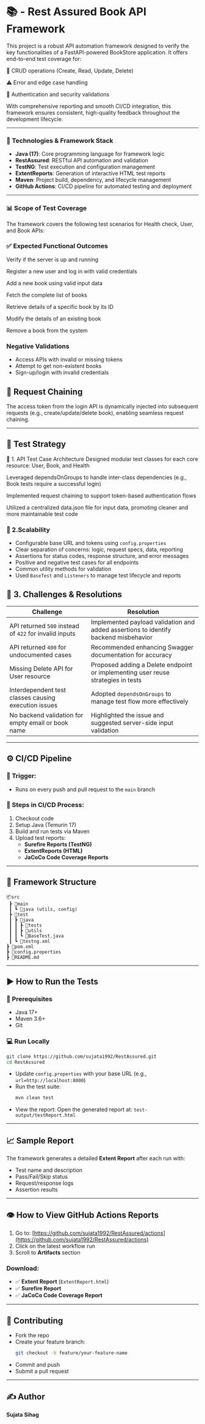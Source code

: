 # 📚 - Rest Assured Book API  Framework

This project is a robust API automation framework designed to verify the key functionalities of a FastAPI-powered BookStore application. It offers end-to-end test coverage for:

🔁 CRUD operations (Create, Read, Update, Delete)

⚠️ Error and edge case handling

🔐 Authentication and security validations

With comprehensive reporting and smooth CI/CD integration, this framework ensures consistent, high-quality feedback throughout the development lifecycle.

---

### 🔧 Technologies & Framework Stack

- **Java (17)**: Core programming language for framework logic  
- **RestAssured**: RESTful API automation and validation  
- **TestNG**: Test execution and configuration management  
- **ExtentReports**: Generation of interactive HTML test reports  
- **Maven**: Project build, dependency, and lifecycle management  
- **GitHub Actions**: CI/CD pipeline for automated testing and deployment  

---

### 📊 Scope of Test Coverage

The framework covers the following test scenarios for Health check, User, and Book APIs:

 ### ✅ Expected Functional Outcomes
Verify if the server is up and running

Register a new user and log in with valid credentials

Add a new book using valid input data

Fetch the complete list of books

Retrieve details of a specific book by its ID

Modify the details of an existing book

Remove a book from the system

### Negative Validations
- Access APIs with invalid or missing tokens
- Attempt to get non-existent books
- Sign-up/login with invalid credentials


## 🔗 Request Chaining

The access token from the login API is dynamically injected into subsequent requests (e.g., create/update/delete book), enabling seamless request chaining.

---

## 📘 Test Strategy

🧪 1. API Test Case Architecture
Designed modular test classes for each core resource: User, Book, and Health

Leveraged dependsOnGroups to handle inter-class dependencies (e.g., Book tests require a successful login)

Implemented request chaining to support token-based authentication flows

Utilized a centralized data.json file for input data, promoting cleaner and more maintainable test code



### 🧰 2.Scalability
- Configurable base URL and tokens using `config.properties`
- Clear separation of concerns: logic, request specs, data, reporting
- Assertions for status codes, response structure, and error messages
- Positive and negative test cases for all endpoints
- Common utility methods for validation
- Used `BaseTest` and `Listeners` to manage test lifecycle and reports

 ## 🧠 3. Challenges & Resolutions

| **Challenge**                                          | **Resolution**                                                                      |
| ------------------------------------------------------ | ----------------------------------------------------------------------------------- |
| API returned `500` instead of `422` for invalid inputs | Implemented payload validation and added assertions to identify backend misbehavior |
| API returned `400` for undocumented cases              | Recommended enhancing Swagger documentation for accuracy                            |
| Missing Delete API for User resource                   | Proposed adding a Delete endpoint or implementing user reuse strategies in tests    |
| Interdependent test classes causing execution issues   | Adopted `dependsOnGroups` to manage test flow more effectively                      |
| No backend validation for empty email or book name     | Highlighted the issue and suggested server-side input validation                    |


---

## ⚙️ CI/CD Pipeline

### 🔁 Trigger:
- Runs on every push and pull request to the `main` branch

### 🚀 Steps in CI/CD Process:
1. Checkout code
2. Setup Java (Temurin 17)
3. Build and run tests via Maven
4. Upload test reports:
   - **Surefire Reports (TestNG)**
   - **ExtentReports (HTML)**
   - **JaCoCo Code Coverage Reports**

---

## 🧱 Framework Structure

```
📦src
 ┣ 📂main
 ┃ ┗ 📂java (utils, config)
 ┣ 📂test
 ┃ ┣ 📂java
 ┃ ┃ ┣ 📂tests
 ┃ ┃ ┣ 📂utils
 ┃ ┃ ┗ 📜BaseTest.java
 ┃ ┗ 📜testng.xml
┣ 📜pom.xml
┣ 📜config.properties
┣ 📜README.md
```

---

## ▶️ How to Run the Tests

### 🔧 Prerequisites
- Java 17+
- Maven 3.6+
- Git

### 💻 Run Locally
```bash
git clone https://github.com/sujata1992/RestAssured.git
cd RestAssured
```

- Update `config.properties` with your base URL (e.g., `url=http://localhost:8000`)
- Run the test suite:
  ```bash
  mvn clean test
  ```
- View the report:
  Open the generated report at: `test-output/testReport.html`

---

## 📈 Sample Report

The framework generates a detailed **Extent Report** after each run with:

- Test name and description
- Pass/Fail/Skip status
- Request/response logs
- Assertion results

---

## 👁️ How to View GitHub Actions Reports

1. Go to: [https://github.com/sujata1992/RestAssured/actions](https://github.com/sujata1992/RestAssured/actions)
2. Click on the latest workflow run
3. Scroll to **Artifacts** section

### Download:
- ✅ **Extent Report** (`ExtentReport.html`)
- ✅ **Surefire Report**
- ✅ **JaCoCo Code Coverage Report**

---

## 🤝 Contributing

- Fork the repo
- Create your feature branch:
  ```bash
  git checkout -b feature/your-feature-name
  ```
- Commit and push
- Submit a pull request

---

## ✍️ Author

**Sujata Sihag**
